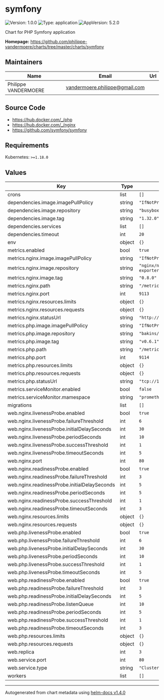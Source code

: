 # symfony

![Version: 1.0.0](https://img.shields.io/badge/Version-1.0.0-informational?style=flat-square) ![Type: application](https://img.shields.io/badge/Type-application-informational?style=flat-square) ![AppVersion: 5.2.0](https://img.shields.io/badge/AppVersion-5.2.0-informational?style=flat-square)

Chart for PHP Symfony application

**Homepage:** <https://github.com/philippe-vandermoere/charts/tree/master/charts/symfony>

## Maintainers

| Name | Email | Url |
| ---- | ------ | --- |
| Philippe VANDERMOERE | vandermoere.philippe@gmail.com |  |

## Source Code

* <https://hub.docker.com/_/php>
* <https://hub.docker.com/_/nginx>
* <https://github.com/symfony/symfony>

## Requirements

Kubernetes: `>=1.18.0`

## Values

| Key | Type | Default | Description |
|-----|------|---------|-------------|
| crons | list | `[]` |  |
| dependencies.image.imagePullPolicy | string | `"IfNotPresent"` |  |
| dependencies.image.repository | string | `"busybox"` |  |
| dependencies.image.tag | string | `"1.32.0"` |  |
| dependencies.services | list | `[]` |  |
| dependencies.timeout | int | `20` |  |
| env | object | `{}` |  |
| metrics.enabled | bool | `true` |  |
| metrics.nginx.image.imagePullPolicy | string | `"IfNotPresent"` |  |
| metrics.nginx.image.repository | string | `"nginx/nginx-prometheus-exporter"` |  |
| metrics.nginx.image.tag | string | `"0.8.0"` |  |
| metrics.nginx.path | string | `"/metrics"` |  |
| metrics.nginx.port | int | `9113` |  |
| metrics.nginx.resources.limits | object | `{}` |  |
| metrics.nginx.resources.requests | object | `{}` |  |
| metrics.nginx.statusUrl | string | `"http://127.0.0.1:80/status"` |  |
| metrics.php.image.imagePullPolicy | string | `"IfNotPresent"` |  |
| metrics.php.image.repository | string | `"bakins/php-fpm-exporter"` |  |
| metrics.php.image.tag | string | `"v0.6.1"` |  |
| metrics.php.path | string | `"/metrics"` |  |
| metrics.php.port | int | `9114` |  |
| metrics.php.resources.limits | object | `{}` |  |
| metrics.php.resources.requests | object | `{}` |  |
| metrics.php.statusUrl | string | `"tcp://127.0.0.1:9000/status"` |  |
| metrics.serviceMonitor.enabled | bool | `false` |  |
| metrics.serviceMonitor.mamespace | string | `"prometheus"` |  |
| migrations | list | `[]` |  |
| web.nginx.livenessProbe.enabled | bool | `true` |  |
| web.nginx.livenessProbe.failureThreshold | int | `6` |  |
| web.nginx.livenessProbe.initialDelaySeconds | int | `30` |  |
| web.nginx.livenessProbe.periodSeconds | int | `10` |  |
| web.nginx.livenessProbe.successThreshold | int | `1` |  |
| web.nginx.livenessProbe.timeoutSeconds | int | `5` |  |
| web.nginx.port | int | `80` |  |
| web.nginx.readinessProbe.enabled | bool | `true` |  |
| web.nginx.readinessProbe.failureThreshold | int | `3` |  |
| web.nginx.readinessProbe.initialDelaySeconds | int | `5` |  |
| web.nginx.readinessProbe.periodSeconds | int | `5` |  |
| web.nginx.readinessProbe.successThreshold | int | `1` |  |
| web.nginx.readinessProbe.timeoutSeconds | int | `3` |  |
| web.nginx.resources.limits | object | `{}` |  |
| web.nginx.resources.requests | object | `{}` |  |
| web.php.livenessProbe.enabled | bool | `true` |  |
| web.php.livenessProbe.failureThreshold | int | `6` |  |
| web.php.livenessProbe.initialDelaySeconds | int | `30` |  |
| web.php.livenessProbe.periodSeconds | int | `10` |  |
| web.php.livenessProbe.successThreshold | int | `1` |  |
| web.php.livenessProbe.timeoutSeconds | int | `5` |  |
| web.php.readinessProbe.enabled | bool | `true` |  |
| web.php.readinessProbe.failureThreshold | int | `3` |  |
| web.php.readinessProbe.initialDelaySeconds | int | `5` |  |
| web.php.readinessProbe.listenQueue | int | `10` |  |
| web.php.readinessProbe.periodSeconds | int | `5` |  |
| web.php.readinessProbe.successThreshold | int | `1` |  |
| web.php.readinessProbe.timeoutSeconds | int | `3` |  |
| web.php.resources.limits | object | `{}` |  |
| web.php.resources.requests | object | `{}` |  |
| web.replica | int | `3` |  |
| web.service.port | int | `80` |  |
| web.service.type | string | `"ClusterIP"` |  |
| workers | list | `[]` |  |

----------------------------------------------
Autogenerated from chart metadata using [helm-docs v1.4.0](https://github.com/norwoodj/helm-docs/releases/v1.4.0)
